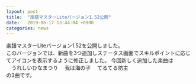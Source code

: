```yaml
---
layout: post
title:  "楽譜マスターLiteバージョン1.52公開"
date:   2019-06-17 13:44:04 +0900
categories: news
---
```


楽譜マスターLiteバージョン1.52を公開しました。  
このバージョンでは、新曲を3つ追加しステータス画面でスキルポイントに応じてアイコンを表示するように修正しました。
今回新しく追加した楽曲は  
　うれしいひなまつり
　我は海の子
　てるてる坊主  
の3曲です。

